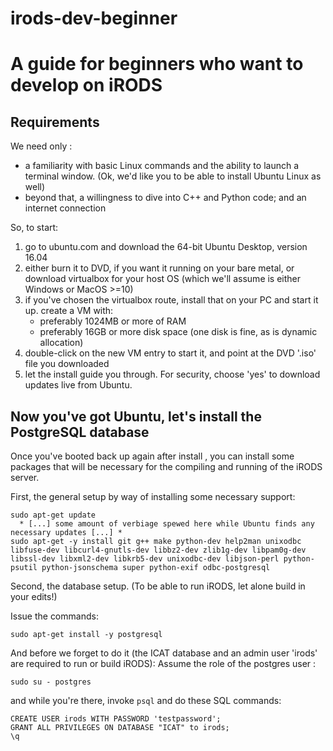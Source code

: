 # irods-dev-beginner
A guide for beginners who want to develop on iRODS
==================================================

Requirements
------------

We need only :

* a familiarity with basic Linux commands and the ability to launch a terminal window. (Ok, we'd like you to be able to install Ubuntu Linux as well)
* beyond that, a willingness to dive into C++ and Python code; and an internet connection
 
So, to start:
1. go to ubuntu.com and download the 64-bit Ubuntu Desktop, version 16.04
1. either burn it to DVD, if you want it running on your bare metal, or download virtualbox for your host OS
(which we'll assume  is either Windows or MacOS >=10)
1. if you've chosen the virtualbox route, install that on your PC and start it up. create a VM with:
    * preferably 1024MB or more of RAM
    * preferably 16GB or more disk space (one disk is fine, as is dynamic allocation)
1. double-click on the new VM entry to start it, and point at the DVD '.iso' file you downloaded
1. let the install guide you through.  For security, choose 'yes' to download updates live from Ubuntu.

Now you've got Ubuntu, let's install the PostgreSQL database
------------------------------------------------------------

Once you've booted back up again after install , you can install some packages  that will be necessary 
for the compiling and running of the iRODS server.

First, the general setup by way of installing some necessary support:
```
sudo apt-get update
  * [...] some amount of verbiage spewed here while Ubuntu finds any necessary updates [...] *
sudo apt-get -y install git g++ make python-dev help2man unixodbc libfuse-dev libcurl4-gnutls-dev libbz2-dev zlib1g-dev libpam0g-dev libssl-dev libxml2-dev libkrb5-dev unixodbc-dev libjson-perl python-psutil python-jsonschema super python-exif odbc-postgresql
```

Second, the database setup. (To be able to run iRODS, let alone build in your edits!)

Issue the commands:
```
sudo apt-get install -y postgresql
```
And before we forget to do it (the ICAT database and an admin user 'irods' are required to run or build iRODS):
Assume the role of the postgres user :
```
sudo su - postgres
```
and while you're there, invoke ```psql``` and do these SQL commands:
```CREATE DATABASE "ICAT";
CREATE USER irods WITH PASSWORD 'testpassword';
GRANT ALL PRIVILEGES ON DATABASE "ICAT" to irods;
\q
```
